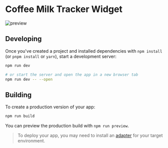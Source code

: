 # Coffee Milk Tracker Widget
![preview](https://d2w9rnfcy7mm78.cloudfront.net/25962540/original_aca5ecc36d24b80e4df9b98320ee76b0.gif?1706345242?bc=0)

## Developing

Once you've created a project and installed dependencies with `npm install` (or `pnpm install` or `yarn`), start a development server:

```bash
npm run dev

# or start the server and open the app in a new browser tab
npm run dev -- --open
```

## Building

To create a production version of your app:

```bash
npm run build
```

You can preview the production build with `npm run preview`.

> To deploy your app, you may need to install an [adapter](https://kit.svelte.dev/docs/adapters) for your target environment.
